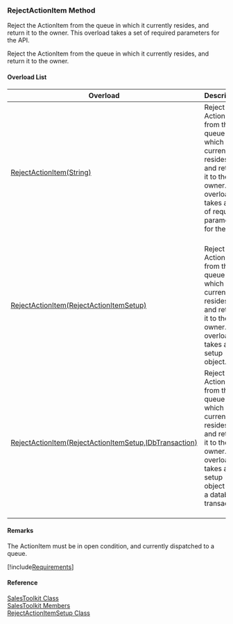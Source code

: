 ﻿### RejectActionItem Method

Reject the ActionItem from the queue in which it currently resides, and return it to the owner. This overload takes a set of required parameters for the API.

Reject the ActionItem from the queue in which it currently resides, and return it to the owner.

#### Overload List

| Overload | Description |
| --- | --- |
| [RejectActionItem(String)](FChoice.Toolkits.Clarify~FChoice.Toolkits.Clarify.Sales.SalesToolkit~RejectActionItem(String).md) | Reject the ActionItem from the queue in which it currently resides, and return it to the owner. This overload takes a set of required parameters for the API.   |
| [RejectActionItem(RejectActionItemSetup)](FChoice.Toolkits.Clarify~FChoice.Toolkits.Clarify.Sales.SalesToolkit~RejectActionItem(RejectActionItemSetup).md) | Reject the ActionItem from the queue in which it currently resides, and return it to the owner. This overload takes a setup object.   |
| [RejectActionItem(RejectActionItemSetup,IDbTransaction)](FChoice.Toolkits.Clarify~FChoice.Toolkits.Clarify.Sales.SalesToolkit~RejectActionItem(RejectActionItemSetup,IDbTransaction).md) | Reject the ActionItem from the queue in which it currently resides, and return it to the owner. This overload takes a setup object and a database transaction.   |

#### Remarks

The ActionItem must be in open condition, and currently dispatched to a queue.

[!include[Requirements](../partials/requirements.md)]



#### Reference

[SalesToolkit Class](FChoice.Toolkits.Clarify~FChoice.Toolkits.Clarify.Sales.SalesToolkit.md)  
[SalesToolkit Members](FChoice.Toolkits.Clarify~FChoice.Toolkits.Clarify.Sales.SalesToolkit_members.md)  
[RejectActionItemSetup Class](FChoice.Toolkits.Clarify~FChoice.Toolkits.Clarify.Sales.RejectActionItemSetup.md)